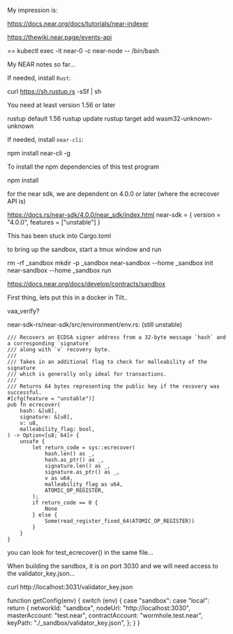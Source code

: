 
My impression is:

   https://docs.near.org/docs/tutorials/near-indexer

   https://thewiki.near.page/events-api   

==
kubectl exec -it near-0 -c near-node -- /bin/bash

My NEAR notes so far...

If needed, install `Rust`:

  curl https://sh.rustup.rs -sSf | sh

You need at least version 1.56 or later

  rustup default 1.56
  rustup update
  rustup target add wasm32-unknown-unknown

If needed, install `near-cli`:

   npm install near-cli -g

To install the npm dependencies of this test program

   npm install

for the near sdk, we are dependent on 4.0.0 or later  (where the ecrecover API is)

  https://docs.rs/near-sdk/4.0.0/near_sdk/index.html
  near-sdk = { version = "4.0.0", features = ["unstable"] }

  This has been stuck into Cargo.toml

to bring up the sandbox, start a tmux window and run

  rm -rf _sandbox
  mkdir -p _sandbox
  near-sandbox --home _sandbox init
  near-sandbox --home _sandbox run

https://docs.near.org/docs/develop/contracts/sandbox

First thing, lets put this in a docker in Tilt..

vaa_verify?

near-sdk-rs/near-sdk/src/environment/env.rs: (still unstable)

    /// Recovers an ECDSA signer address from a 32-byte message `hash` and a corresponding `signature`
    /// along with `v` recovery byte.
    ///
    /// Takes in an additional flag to check for malleability of the signature
    /// which is generally only ideal for transactions.
    ///
    /// Returns 64 bytes representing the public key if the recovery was successful.
    #[cfg(feature = "unstable")]
    pub fn ecrecover(
        hash: &[u8],
        signature: &[u8],
        v: u8,
        malleability_flag: bool,
    ) -> Option<[u8; 64]> {
        unsafe {
            let return_code = sys::ecrecover(
                hash.len() as _,
                hash.as_ptr() as _,
                signature.len() as _,
                signature.as_ptr() as _,
                v as u64,
                malleability_flag as u64,
                ATOMIC_OP_REGISTER,
            );
            if return_code == 0 {
                None
            } else {
                Some(read_register_fixed_64(ATOMIC_OP_REGISTER))
            }
        }
    }

you can look for test_ecrecover()    in the same file...

When building the sandbox, it is on port 3030 and we will need access to the validator_key.json...

curl http://localhost:3031/validator_key.json

function getConfig(env) {
  switch (env) {
    case "sandbox":
    case "local":
      return {
        networkId: "sandbox",
        nodeUrl: "http://localhost:3030",
        masterAccount: "test.near",
        contractAccount: "wormhole.test.near",
        keyPath: "./_sandbox/validator_key.json",
      };
  }
}

